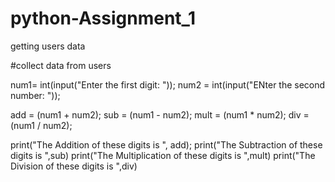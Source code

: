 # python-Assignment_1
getting users data

#collect data from users

num1= int(input("Enter the first digit: "));
num2 = int(input("ENter the second number: "));

add = (num1 + num2);
sub = (num1 - num2);
mult = (num1 * num2);
div = (num1 / num2);

print("The Addition of these digits is ", add);
print("The Subtraction of these digits is ",sub)
print("The Multiplication of these digits is ",mult)
print("The Division of these digits is ",div)



